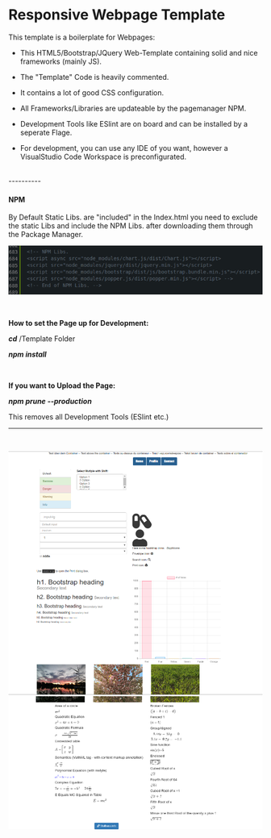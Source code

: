 # Responsive Webpage Template

This template is a boilerplate for Webpages:

- This HTML5/Bootstrap/JQuery Web-Template containing solid and nice frameworks (mainly JS).

- The "Template" Code is heavily commented.

- It contains a lot of good CSS configuration.

- All Frameworks/Libraries are updateable by the pagemanager NPM.

- Development Tools like ESlint are on board and can be installed by a seperate Flage.

- For development, you can use any IDE of you want,
 however a VisualStudio Code Workspace is preconfigurated.

<br>
----------

<h4>NPM </h4>

By Default Static Libs. are "included" in the Index.html
you need to exclude the static Libs and include the NPM Libs. after downloading them through the Package Manager.


 ![Screen1](ScreenShoot-3.png) 

<br>

<b> How to set the Page up for Development: </b>

***cd***  /Template Folder

***npm install***

<br>

**If you want to Upload the Page:**

***npm prune --production***
 
 This removes all Development Tools (ESlint etc.)
 
 -------
 
 
 <br>
 
 ![Screen1](ScreenShoot-1.png) 
 ![Screen1](ScreenShoot-2.png)
 